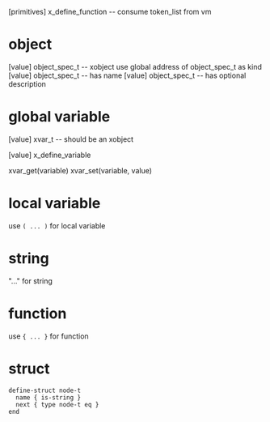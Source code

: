 [primitives] x_define_function -- consume token_list from vm

# object

[value] object_spec_t -- xobject use global address of object_spec_t as kind
[value] object_spec_t -- has name
[value] object_spec_t -- has optional description

# global variable

[value] xvar_t -- should be an xobject

[value] x_define_variable

xvar_get(variable)
xvar_set(variable, value)

# local variable

use `( ... )` for local variable

# string

"..." for string

# function

use `{ ... }` for function

# struct

```
define-struct node-t
  name { is-string }
  next { type node-t eq }
end
```
